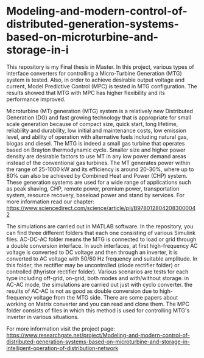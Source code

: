 # Modeling-and-modern-control-of-distributed-generation-systems-based-on-microturbine-and-storage-in-i
This repository is my Final thesis in Master. In this project, various types of interface converters for controlling a Micro-Turbine Generation (MTG) system is tested. Also, in order to achieve desirable output voltage and current, Model Predictive Control (MPC) is tested in MTG configuration. The results showed that MTG with MPC has higher flexibility and its performance improved.


Microturbine (MT) generation (MTG) system is a relatively new Distributed Generation (DG) and fast growing technology that is appropriate for small scale generation because of compact size, quick start, long lifetime, reliability and durability, low initial and maintenance costs, low emission level, and ability of operation with alternative fuels including natural gas, biogas and diesel. The MTG is indeed a small gas turbine that operates based on Brayton thermodynamic cycle. Smaller size and higher power density are desirable factors to use MT in any low power demand areas instead of the conventional gas turbines. The MT generates power within the range of 25-1000 kW and its efficiency is around 20-30%, where up to 80% can also be achieved by Combined Heat and Power (CHP) system. These generation systems are used for a wide range of applications such as peak shaving, CHP, remote power, premium power, transportation system, resource recovery, baseload power and stand by services. For more information read our chapter: https://www.sciencedirect.com/science/article/pii/B9780128042083000042


The simulations are carried out in MATLAB software. In the repository, you can find three different folders that each one consisting of various Simulink files. 
AC-DC-AC folder means the MTG is connected to load or grid through a double conversion interface. In such interfaces, at first high-frequency AC voltage is converted to DC voltage and then through an inverter, it is converted to AC voltage with 50/60 Hz frequency and suitable amplitude. In this folder, the rectifier may be uncontrolled (diode rectifier folder) or controlled (thyristor rectifier folder). Various scenarios are tests for each type including off-grid, on-grid, both modes and with/without storage.
in AC-AC mode, the simulations are carried out just with cyclo converter. the results of AC-AC is not as good as double conversion due to high-frequency voltage from the MTG side. There are some papers about working on Matrix converter and you can read and clone them.
The MPC folder consists of files in which this method is used for controlling MTG's inverter in various situations.



For more information visit the project page: https://www.researchgate.net/project/Modeling-and-modern-control-of-distributed-generation-systems-based-on-microturbine-and-storage-in-intelligent-operation-of-distribution-network
